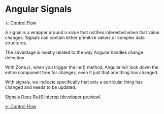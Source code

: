 # Angular Signals

[&larr; Control Flow](./ControlFlow.md)

A signal is a wrapper around a value that notifies interested when that value changes. Signals can contain either primitive values or complex data structures.

The advantage is mostly related to the way Angular handles change detection.

With Zone.js, when you trigger the inc() method, Angular will look down the entire component tree for changes, even if just that one thing has changed.

With signals, we indicate specifically that only a particular thing has changed and needs to be updated.

[Signals Docs](https://angular.dev/guide/signals)
[RxJS Interop (developer preview)](https://angular.dev/guide/signals/rxjs-interop)

[&larr; Control Flow](./ControlFlow.md)
